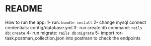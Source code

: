 # README

How to run the app:
1- run: `bundle install`
2- change mysql connect credentials: config/database.yml
3- run create db command: `rails db:create`
4- run migrate: `rails db:migrate`
5- import ror-task.postman_collection.json into postman to check the endpoints
